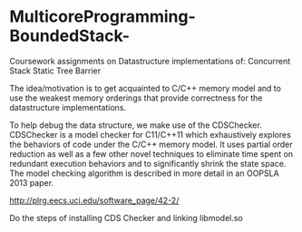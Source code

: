 # MulticoreProgramming-BoundedStack-

Coursework assignments on Datastructure implementations of:
Concurrent Stack
Static Tree Barrier

The idea/motivation is to get acquainted to C/C++ memory model and to use the weakest memory orderings that provide
correctness for the datastructure implementations.

To help debug the data structure, we make use of the CDSChecker.
CDSChecker is a model checker for C11/C++11 which exhaustively explores the behaviors of code under the
C/C++ memory model. It uses partial order reduction as well as a few other novel techniques to eliminate time
spent on redundant execution behaviors and to significantly shrink the state space. The model checking algorithm is
described in more detail in an OOPSLA 2013 paper.

http://plrg.eecs.uci.edu/software_page/42-2/

Do the steps of installing CDS Checker and linking libmodel.so 
